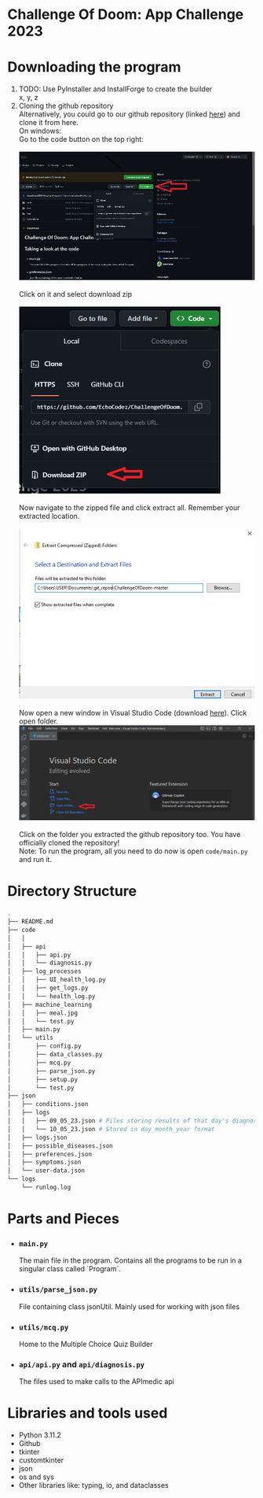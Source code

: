 # Challenge Of Doom: App Challenge 2023

# Downloading the program
<ol>
    <li>TODO: Use PyInstaller and InstallForge to create the builder</li>
    x, y, z
    <li>Cloning the github repository</li>
    Alternatively, you could go to our github repository (linked <a href=https://github.com/EchoCodez/ChallengeOfDoom>here</a>) and clone it from here.<br>
    On windows:<br>
    Go to the code button on the top right:<br><br>
    <img src="readme_screenshots/code_button.png"><br><br>
    Click on it and select download zip<br><br>
    <img src="readme_screenshots/download_zip.png"><br><br>
    Now navigate to the zipped file and click extract all. Remember your extracted location.<br><br>
    <img src="readme_screenshots/extract_zip.png"><br><br>
    Now open a new window in Visual Studio Code (download <a href="https://code.visualstudio.com/download">here</a>). Click open folder.
    <img src="readme_screenshots/open_folder_vscode.png"><br><br>
    Click on the folder you extracted the github repository too. You have officially cloned the repository!<br>
    Note: To run the program, all you need to do now is open <code>code/main.py</code> and run it.
</ol>

# Directory Structure
```bash
.
├── README.md
├── code
│   │
│   ├── api
│   │   ├── api.py
│   │   └── diagnosis.py
│   ├── log_processes
│   │   ├── UI_health_log.py
│   │   ├── get_logs.py
│   │   └── health_log.py
│   ├── machine_learning
│   │   ├── meal.jpg
│   │   └── test.py
│   ├── main.py
│   └── utils
│       ├── config.py
│       ├── data_classes.py
│       ├── mcq.py
│       ├── parse_json.py
│       ├── setup.py
│       └── test.py
├── json
│   ├── conditions.json
│   ├── logs
│   │   ├── 09_05_23.json # Files storing results of that day's diagnosis
│   │   └── 10_05_23.json # Stored in day_month_year format
│   ├── logs.json
│   ├── possible_diseases.json
│   ├── preferences.json
│   ├── symptoms.json
│   └── user-data.json
└── logs
    └── runlog.log
```

# Parts and Pieces
<ul>
    <li><h3><code>main.py</code></h3>
    The main file in the program. Contains all the programs to be run in a singular class called `Program`.</li>
    <li><h3><code>utils/parse_json.py</code></h3>
    File containing class jsonUtil. Mainly used for working with json files</li>
    <li><h3><code>utils/mcq.py</code></h3>
    Home to the Multiple Choice Quiz Builder</li>
    <li><h3><code>api/api.py</code> and <code>api/diagnosis.py</code></h3>
    The files used to make calls to the APImedic api</li>
</ul>

# Libraries and tools used
<ul>
    <li>Python 3.11.2</li>
    <li>Github</li>
    <li>tkinter</li>
    <li>customtkinter</li>
    <li>json</li>
    <li>os and sys</li>
    <li>Other libraries like: typing, io, and dataclasses</li>
</ul>
